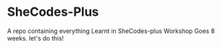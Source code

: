# SheCodes-Plus
A repo containing everything Learnt in SheCodes-plus Workshop
Goes 8 weeks. let's do this!
